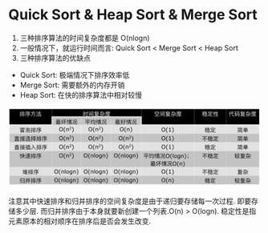 # Quick Sort & Heap Sort & Merge Sort

1. 三种排序算法的时间复杂度都是 O(nlogn)
2. 一般情况下，就运行时间而言: Quick Sort < Merge Sort < Heap Sort
3. 三种排序算法的优缺点
- Quick Sort: 极端情况下排序效率低
- Merge Sort: 需要额外的内存开销
- Heap Sort: 在快的排序算法中相对较慢

<img src="pic/sort_comparison.png">

注意其中快速排序和归并排序的空间复杂度是由于递归要存储每一次过程. 即要存储多少层. 而归并排序由于本身就要新创建一个列表.O(n) > O(logn).
稳定性是指元素原本的相对顺序在排序后是否会发生改变.